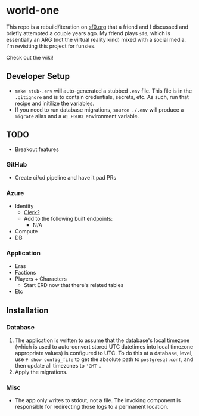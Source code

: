# world-one

This repo is a rebuild/iteration on [sf0.org](sf0.org) that a friend and I
discussed and briefly attempted a couple years ago. My friend plays `sf0`, which
is essentially an ARG (not the virtual reality kind) mixed with a social media.
I'm revisiting this project for funsies.

Check out the wiki!

## Developer Setup

- `make stub-.env` will auto-generated a stubbed `.env` file. This file is in
the `.gitignore` and is to contain credentials, secrets, etc. As such, run that
recipe and initilize the variables.
- If you need to run database migrations, `source ./.env` will produce a
`migrate` alias and a `W1_PGURL` environment variable.

## TODO

- Breakout features

### GitHub

- Create ci/cd pipeline and have it pad PRs

### Azure

- Identity
   - [Clerk?](https://clerk.com/?utm_source=fireship&utm_medium=youtube&utm_campaign=libsql)
   - Add to the following built endpoints:
      - N/A
- Compute
- DB

### Application

- Eras
- Factions
- Players + Characters
    - Start ERD now that there's related tables
- Etc

## Installation

### Database

1. The application is written to assume that the database's local timezone
   (which is used to auto-convert stored UTC datetimes into local timezone
   appropriate values) is configured to UTC. To do this at a database, level,
   use `# show config_file` to get the absolute path to `postgresql.conf`, and
   then update all timezones to `'GMT'`.
2. Apply the migrations.

### Misc

- The app only writes to stdout, not a file. The invoking component is
responsible for redirecting those logs to a permanent location.


